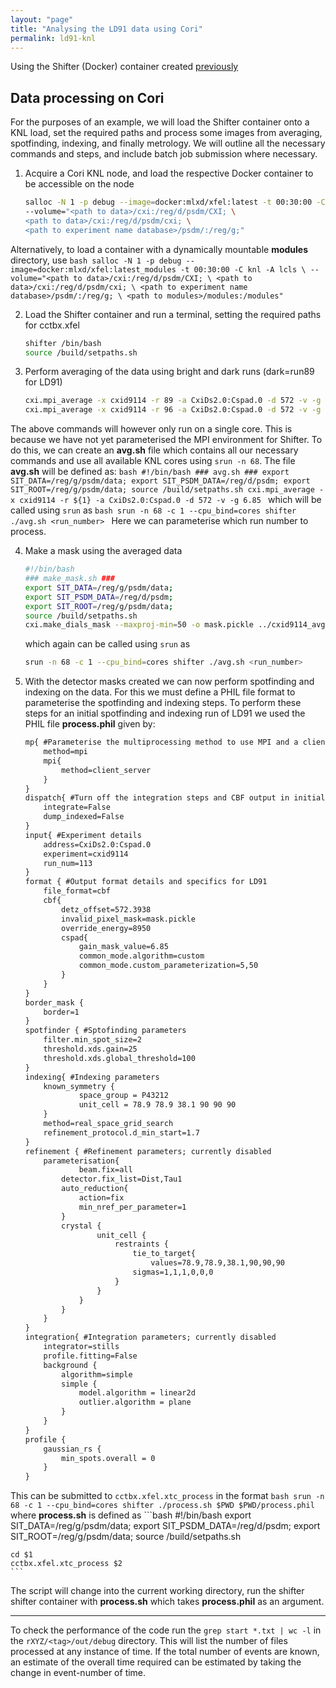 ```yaml
---
layout: "page"
title: "Analysing the LD91 data using Cori"
permalink: ld91-knl
---
```


Using the Shifter (Docker) container created [previously](docker)

## Data processing on Cori
For the purposes of an example, we will load the Shifter container onto a KNL load, set the required paths and process some images from averaging, spotfinding, indexing, and finally metrology. We will outline all the necessary commands and steps, and include batch job submission where necessary.

1. Acquire a Cori KNL node, and load the respective Docker container to be accessible on the node

    ```bash
    salloc -N 1 -p debug --image=docker:mlxd/xfel:latest -t 00:30:00 -C knl -A <repo name> \
    --volume="<path to data>/cxi:/reg/d/psdm/CXI; \
    <path to data>/cxi:/reg/d/psdm/cxi; \
    <path to experiment name database>/psdm/:/reg/g;" 
    ```
Alternatively, to load a container with a dynamically mountable **modules** directory, use
    ```bash
    salloc -N 1 -p debug --image=docker:mlxd/xfel:latest_modules -t 00:30:00 -C knl -A lcls \
    --volume="<path to data>/cxi:/reg/d/psdm/CXI; \
    <path to data>/cxi:/reg/d/psdm/cxi; \
    <path to experiment name database>/psdm/:/reg/g; \
    <path to modules>/modules:/modules"
    ``` 

2. Load the Shifter container and run a terminal, setting the required paths for cctbx.xfel
    ```bash
    shifter /bin/bash
    source /build/setpaths.sh
    ```

3. Perform averaging of the data using bright and dark runs (dark=run89 for LD91)
    ```bash
    cxi.mpi_average -x cxid9114 -r 89 -a CxiDs2.0:Cspad.0 -d 572 -v -g 6.85 -R # Dark
    cxi.mpi_average -x cxid9114 -r 96 -a CxiDs2.0:Cspad.0 -d 572 -v -g 6.85 # Bright
    ```
The above commands will however only run on a single core. This is because we have not yet parameterised the MPI environment for Shifter. To do this, we can create an **avg.sh** file which contains all our necessary commands and use all available KNL cores using `srun -n 68`. The file **avg.sh** will be defined as:
    ```bash
    #!/bin/bash
    ### avg.sh ###
    export SIT_DATA=/reg/g/psdm/data;
    export SIT_PSDM_DATA=/reg/d/psdm;
    export SIT_ROOT=/reg/g/psdm/data;
    source /build/setpaths.sh
    cxi.mpi_average -x cxid9114 -r ${1} -a CxiDs2.0:Cspad.0 -d 572 -v -g 6.85
    ```
which will be called using `srun` as
    ```bash
    srun -n 68 -c 1 --cpu_bind=cores shifter ./avg.sh <run_number>
    ```
Here we can parameterise which run number to process.

4. Make a mask using the averaged data
    ```bash
    #!/bin/bash 
    ### make_mask.sh ###
    export SIT_DATA=/reg/g/psdm/data;
    export SIT_PSDM_DATA=/reg/d/psdm;
    export SIT_ROOT=/reg/g/psdm/data;
    source /build/setpaths.sh
    cxi.make_dials_mask --maxproj-min=50 -o mask.pickle ../cxid9114_avg-r0089.cbf ../cxid9114_stddev-r0089.cbf ../cxid9114_max-r0096.cbf
    ```
    which again can be called using `srun` as
    ```bash
    srun -n 68 -c 1 --cpu_bind=cores shifter ./avg.sh <run_number>
    ```
5. With the detector masks created we can now perform spotfinding and indexing on the data. For this we must define a PHIL file format to parameterise the spotfinding and indexing steps. To perform these steps for an initial spotfinding and indexing run of LD91 we used the PHIL file **process.phil** given by:
    ```xml
    mp{ #Parameterise the multiprocessing method to use MPI and a client-server submission model
        method=mpi
        mpi{
            method=client_server
        }
    }
    dispatch{ #Turn off the integration steps and CBF output in initial indexing for metrology
        integrate=False
        dump_indexed=False
    }
    input{ #Experiment details
        address=CxiDs2.0:Cspad.0
        experiment=cxid9114
        run_num=113
    }
    format { #Output format details and specifics for LD91
        file_format=cbf
        cbf{
            detz_offset=572.3938
            invalid_pixel_mask=mask.pickle
            override_energy=8950
            cspad{
                gain_mask_value=6.85
                common_mode.algorithm=custom
                common_mode.custom_parameterization=5,50
            }
        }
    }
    border_mask {
        border=1
    }
    spotfinder { #Sptofinding parameters
        filter.min_spot_size=2
        threshold.xds.gain=25
        threshold.xds.global_threshold=100
    }
    indexing{ #Indexing parameters
        known_symmetry {
                space_group = P43212
                unit_cell = 78.9 78.9 38.1 90 90 90
        }
        method=real_space_grid_search
        refinement_protocol.d_min_start=1.7
    }
    refinement { #Refinement parameters; currently disabled
        parameterisation{
                beam.fix=all
            detector.fix_list=Dist,Tau1
            auto_reduction{
                action=fix
                min_nref_per_parameter=1
            }
            crystal {
                    unit_cell {
                        restraints {
                            tie_to_target{
                                values=78.9,78.9,38.1,90,90,90
                            sigmas=1,1,1,0,0,0
                        }
                    }
                }
            }
        }
    }
    integration{ #Integration parameters; currently disabled
        integrator=stills
        profile.fitting=False
        background {
            algorithm=simple
            simple {
                model.algorithm = linear2d
                outlier.algorithm = plane
            }
        }
    }
    profile {
        gaussian_rs {
            min_spots.overall = 0
        }
    }
    ```
This can be submitted to `cctbx.xfel.xtc_process` in the format
    ```bash
    srun -n 68 -c 1 --cpu_bind=cores shifter ./process.sh $PWD $PWD/process.phil
    ```
where **process.sh** is defined as
    ```bash
    #!/bin/bash
    export SIT_DATA=/reg/g/psdm/data;
    export SIT_PSDM_DATA=/reg/d/psdm;
    export SIT_ROOT=/reg/g/psdm/data;
    source /build/setpaths.sh

    cd $1
    cctbx.xfel.xtc_process $2
    ```
The script will change into the current working directory, run the shifter shifter container with **process.sh** which takes **process.phil** as an argument.




---
To check the performance of the code run the `grep start *.txt | wc -l` in the `rXYZ/<tag>/out/debug` directory. This will list the number of files processed at any instance of time. If the total number of events are known, an estimate of the overall time required can be estimated by taking the change in event-number of time.